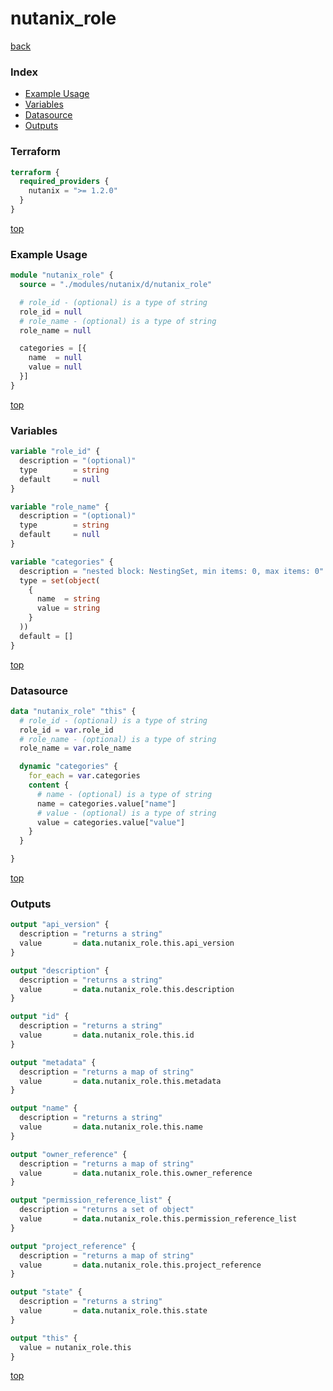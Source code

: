 # nutanix_role

[back](../nutanix.md)

### Index

- [Example Usage](#example-usage)
- [Variables](#variables)
- [Datasource](#datasource)
- [Outputs](#outputs)

### Terraform

```terraform
terraform {
  required_providers {
    nutanix = ">= 1.2.0"
  }
}
```

[top](#index)

### Example Usage

```terraform
module "nutanix_role" {
  source = "./modules/nutanix/d/nutanix_role"

  # role_id - (optional) is a type of string
  role_id = null
  # role_name - (optional) is a type of string
  role_name = null

  categories = [{
    name  = null
    value = null
  }]
}
```

[top](#index)

### Variables

```terraform
variable "role_id" {
  description = "(optional)"
  type        = string
  default     = null
}

variable "role_name" {
  description = "(optional)"
  type        = string
  default     = null
}

variable "categories" {
  description = "nested block: NestingSet, min items: 0, max items: 0"
  type = set(object(
    {
      name  = string
      value = string
    }
  ))
  default = []
}
```

[top](#index)

### Datasource

```terraform
data "nutanix_role" "this" {
  # role_id - (optional) is a type of string
  role_id = var.role_id
  # role_name - (optional) is a type of string
  role_name = var.role_name

  dynamic "categories" {
    for_each = var.categories
    content {
      # name - (optional) is a type of string
      name = categories.value["name"]
      # value - (optional) is a type of string
      value = categories.value["value"]
    }
  }

}
```

[top](#index)

### Outputs

```terraform
output "api_version" {
  description = "returns a string"
  value       = data.nutanix_role.this.api_version
}

output "description" {
  description = "returns a string"
  value       = data.nutanix_role.this.description
}

output "id" {
  description = "returns a string"
  value       = data.nutanix_role.this.id
}

output "metadata" {
  description = "returns a map of string"
  value       = data.nutanix_role.this.metadata
}

output "name" {
  description = "returns a string"
  value       = data.nutanix_role.this.name
}

output "owner_reference" {
  description = "returns a map of string"
  value       = data.nutanix_role.this.owner_reference
}

output "permission_reference_list" {
  description = "returns a set of object"
  value       = data.nutanix_role.this.permission_reference_list
}

output "project_reference" {
  description = "returns a map of string"
  value       = data.nutanix_role.this.project_reference
}

output "state" {
  description = "returns a string"
  value       = data.nutanix_role.this.state
}

output "this" {
  value = nutanix_role.this
}
```

[top](#index)